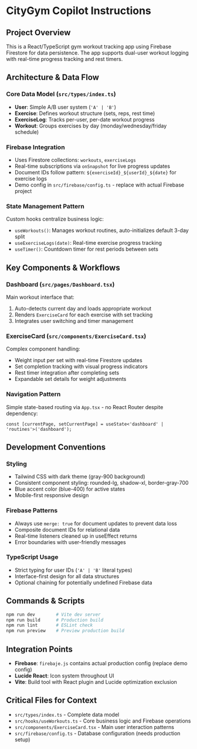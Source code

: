 # CityGym Copilot Instructions

## Project Overview
This is a React/TypeScript gym workout tracking app using Firebase Firestore for data persistence. The app supports dual-user workout logging with real-time progress tracking and rest timers.

## Architecture & Data Flow

### Core Data Model (`src/types/index.ts`)
- **User**: Simple A/B user system (`'A' | 'B'`)
- **Exercise**: Defines workout structure (sets, reps, rest time)
- **ExerciseLog**: Tracks per-user, per-date workout progress
- **Workout**: Groups exercises by day (monday/wednesday/friday schedule)

### Firebase Integration
- Uses Firestore collections: `workouts`, `exerciseLogs`
- Real-time subscriptions via `onSnapshot` for live progress updates
- Document IDs follow pattern: `${exerciseId}_${userId}_${date}` for exercise logs
- Demo config in `src/firebase/config.ts` - replace with actual Firebase project

### State Management Pattern
Custom hooks centralize business logic:
- `useWorkouts()`: Manages workout routines, auto-initializes default 3-day split
- `useExerciseLogs(date)`: Real-time exercise progress tracking
- `useTimer()`: Countdown timer for rest periods between sets

## Key Components & Workflows

### Dashboard (`src/pages/Dashboard.tsx`)
Main workout interface that:
1. Auto-detects current day and loads appropriate workout
2. Renders `ExerciseCard` for each exercise with set tracking
3. Integrates user switching and timer management

### ExerciseCard (`src/components/ExerciseCard.tsx`)
Complex component handling:
- Weight input per set with real-time Firestore updates
- Set completion tracking with visual progress indicators
- Rest timer integration after completing sets
- Expandable set details for weight adjustments

### Navigation Pattern
Simple state-based routing via `App.tsx` - no React Router despite dependency:
```tsx
const [currentPage, setCurrentPage] = useState<'dashboard' | 'routines'>('dashboard');
```

## Development Conventions

### Styling
- Tailwind CSS with dark theme (gray-900 background)
- Consistent component styling: rounded-lg, shadow-xl, border-gray-700
- Blue accent color (blue-400) for active states
- Mobile-first responsive design

### Firebase Patterns
- Always use `merge: true` for document updates to prevent data loss
- Composite document IDs for relational data
- Real-time listeners cleaned up in useEffect returns
- Error boundaries with user-friendly messages

### TypeScript Usage
- Strict typing for user IDs (`'A' | 'B'` literal types)
- Interface-first design for all data structures
- Optional chaining for potentially undefined Firebase data

## Commands & Scripts
```bash
npm run dev        # Vite dev server
npm run build      # Production build
npm run lint       # ESLint check
npm run preview    # Preview production build
```

## Integration Points
- **Firebase**: `firebaje.js` contains actual production config (replace demo config)
- **Lucide React**: Icon system throughout UI
- **Vite**: Build tool with React plugin and Lucide optimization exclusion

## Critical Files for Context
- `src/types/index.ts` - Complete data model
- `src/hooks/useWorkouts.ts` - Core business logic and Firebase operations
- `src/components/ExerciseCard.tsx` - Main user interaction patterns
- `src/firebase/config.ts` - Database configuration (needs production setup)